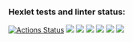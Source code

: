 ### Hexlet tests and linter status:
[![Actions Status](https://github.com/MihailShibaev/frontend-project-44/workflows/hexlet-check/badge.svg)](https://github.com/MihailShibaev/frontend-project-44/actions)
<a href="https://codeclimate.com/github/MihailShibaev/frontend-project-44/maintainability"><img src="https://api.codeclimate.com/v1/badges/aa40e7ffe4e7cc581148/maintainability" /></a>
<a href="https://asciinema.org/a/1toFzsO89eTbovlJtnAdA6lQW" target="_blank"><img src="https://asciinema.org/a/1toFzsO89eTbovlJtnAdA6lQW.svg" /></a>
<a href="https://asciinema.org/a/lJ9fmuBB2VhiAg4Y7Mhi5qXXL" target="_blank"><img src="https://asciinema.org/a/lJ9fmuBB2VhiAg4Y7Mhi5qXXL.svg" /></a>
<a href="https://asciinema.org/a/cmdectPlhN5K6hyXrjnENZt3H" target="_blank"><img src="https://asciinema.org/a/cmdectPlhN5K6hyXrjnENZt3H.svg" /></a>
<a href="https://asciinema.org/a/HgjY3jNZHv4Ru2VKD0O6sMw4x" target="_blank"><img src="https://asciinema.org/a/HgjY3jNZHv4Ru2VKD0O6sMw4x.svg" /></a>
<a href="https://asciinema.org/a/WK5IoMavcyqrtFhRLhBuavH0H" target="_blank"><img src="https://asciinema.org/a/WK5IoMavcyqrtFhRLhBuavH0H.svg" /></a>